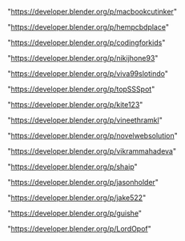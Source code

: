 "https://developer.blender.org/p/macbookcutinker"

"https://developer.blender.org/p/hempcbdplace"

"https://developer.blender.org/p/codingforkids"

"https://developer.blender.org/p/nikijhone93"

"https://developer.blender.org/p/viva99slotindo"

"https://developer.blender.org/p/topSSSpot"

"https://developer.blender.org/p/kite123"

"https://developer.blender.org/p/vineethramkl"

"https://developer.blender.org/p/novelwebsolution"

"https://developer.blender.org/p/vikrammahadeva"

"https://developer.blender.org/p/shaip"

"https://developer.blender.org/p/jasonholder"

"https://developer.blender.org/p/jake522"

"https://developer.blender.org/p/guishe"

 
"https://developer.blender.org/p/LordOpof"


 
